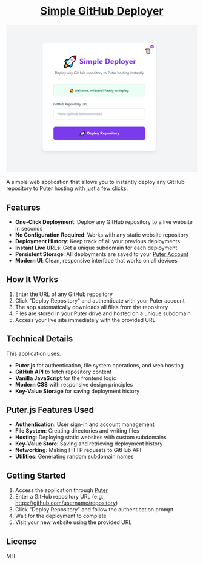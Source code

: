 <h1 align="center">
  <a href="https://puter.com/app/github-quick-deploy" target="_blank">Simple GitHub Deployer</a>
</h1>

<p align="center">
  <img src="screenshot.png" alt="Screenshot" width="600" />
</p>

A simple web application that allows you to instantly deploy any GitHub repository to Puter hosting with just a few clicks.

## Features

- **One-Click Deployment**: Deploy any GitHub repository to a live website in seconds
- **No Configuration Required**: Works with any static website repository
- **Deployment History**: Keep track of all your previous deployments
- **Instant Live URLs**: Get a unique subdomain for each deployment
- **Persistent Storage**: All deployments are saved to your [Puter Account](https://puter.com)
- **Modern UI**: Clean, responsive interface that works on all devices

## How It Works

1. Enter the URL of any GitHub repository
2. Click "Deploy Repository" and authenticate with your Puter account
3. The app automatically downloads all files from the repository
4. Files are stored in your Puter drive and hosted on a unique subdomain
5. Access your live site immediately with the provided URL

## Technical Details

This application uses:
- **Puter.js** for authentication, file system operations, and web hosting
- **GitHub API** to fetch repository content
- **Vanilla JavaScript** for the frontend logic
- **Modern CSS** with responsive design principles
- **Key-Value Storage** for saving deployment history

## Puter.js Features Used

- **Authentication**: User sign-in and account management
- **File System**: Creating directories and writing files
- **Hosting**: Deploying static websites with custom subdomains
- **Key-Value Store**: Saving and retrieving deployment history
- **Networking**: Making HTTP requests to GitHub API
- **Utilities**: Generating random subdomain names

## Getting Started

1. Access the application through [Puter](https://puter.com)
2. Enter a GitHub repository URL (e.g., https://github.com/username/repository)
3. Click "Deploy Repository" and follow the authentication prompt
4. Wait for the deployment to complete
5. Visit your new website using the provided URL

## License

MIT
